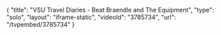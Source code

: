 {
    "title": "VSU Travel Diaries - Beat Braendle and The Equipment",
    "type": "solo",
    "layout": "iframe-static",
    "videoId": "3785734",
    "url": "\/tvpembed\/3785734"
}